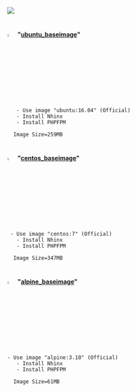 <img src="https://www.agustinhoulgrave.com/img/docker-php-nginx.png">

#

<img src="https://cdn.freebiesupply.com/logos/large/2x/ubuntu-4-logo-png-transparent.png" alt="Thunder" width="4%"/> **"[ubuntu_baseimage](https://github.com/ros-kamach/baseimage_nginx_phpfpm/tree/ubuntu_baseimage)"**

```   
   - Use image "ubuntu:16.04" (Official)
   - Install Nhinx
   - Install PHPFPM
      
  Image Size=259MB
```

#

<img src="https://upload.wikimedia.org/wikipedia/commons/thumb/6/63/CentOS_color_logo.svg/1024px-CentOS_color_logo.svg.png" alt="Thunder" width="4%"/> **"[centos_baseimage](https://github.com/ros-kamach/baseimage_nginx_phpfpm/tree/centos_baseimage)"**

```   
 - Use image "centos:7" (Official)
   - Install Nhinx
   - Install PHPFPM
   
  Image Size=347MB
```   

#

<img src="https://cdn.shortpixel.ai/client/q_glossy,ret_img,w_200/https://www.worksonarm.com/wp-content/uploads/2017/09/Alpine-Linux-Logo.png" alt="Thunder" width="4%"/> **"[alpine_baseimage](https://github.com/ros-kamach/baseimage_nginx_phpfpm/tree/alpine_baseimage)"**

```   
- Use image "alpine:3.10" (Official)
   - Install Nhinx
   - Install PHPFPM
 
  Image Size=61MB
```

